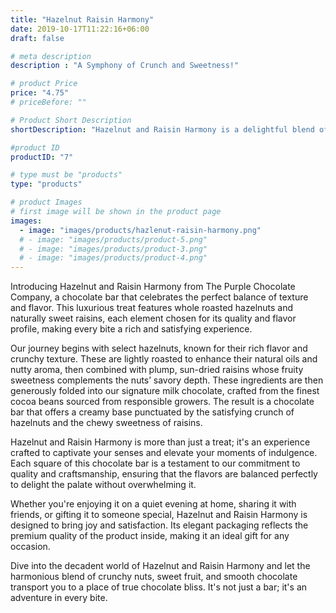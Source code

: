 ```yaml
---
title: "Hazelnut Raisin Harmony"
date: 2019-10-17T11:22:16+06:00
draft: false

# meta description
description : "A Symphony of Crunch and Sweetness!"

# product Price
price: "4.75"
# priceBefore: ""

# Product Short Description
shortDescription: "Hazelnut and Raisin Harmony is a delightful blend of crunchy hazelnuts and sweet, chewy raisins enveloped in smooth milk chocolate. Perfect for those who appreciate a textured treat that combines nutty depth with fruity sweetness."

#product ID
productID: "7"

# type must be "products"
type: "products"

# product Images
# first image will be shown in the product page
images:
  - image: "images/products/hazlenut-raisin-harmony.png"
  # - image: "images/products/product-5.png"
  # - image: "images/products/product-3.png"
  # - image: "images/products/product-4.png"
---
```


Introducing Hazelnut and Raisin Harmony from The Purple Chocolate Company, a chocolate bar that celebrates the perfect balance of texture and flavor. This luxurious treat features whole roasted hazelnuts and naturally sweet raisins, each element chosen for its quality and flavor profile, making every bite a rich and satisfying experience.

Our journey begins with select hazelnuts, known for their rich flavor and crunchy texture. These are lightly roasted to enhance their natural oils and nutty aroma, then combined with plump, sun-dried raisins whose fruity sweetness complements the nuts’ savory depth. These ingredients are then generously folded into our signature milk chocolate, crafted from the finest cocoa beans sourced from responsible growers. The result is a chocolate bar that offers a creamy base punctuated by the satisfying crunch of hazelnuts and the chewy sweetness of raisins.

Hazelnut and Raisin Harmony is more than just a treat; it's an experience crafted to captivate your senses and elevate your moments of indulgence. Each square of this chocolate bar is a testament to our commitment to quality and craftsmanship, ensuring that the flavors are balanced perfectly to delight the palate without overwhelming it.

Whether you're enjoying it on a quiet evening at home, sharing it with friends, or gifting it to someone special, Hazelnut and Raisin Harmony is designed to bring joy and satisfaction. Its elegant packaging reflects the premium quality of the product inside, making it an ideal gift for any occasion.

Dive into the decadent world of Hazelnut and Raisin Harmony and let the harmonious blend of crunchy nuts, sweet fruit, and smooth chocolate transport you to a place of true chocolate bliss. It's not just a bar; it's an adventure in every bite.
